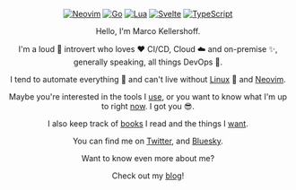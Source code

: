 <div align="center">

[![Neovim](https://img.shields.io/badge/NeoVim-2357A143.svg?&style=for-the-badge&logo=neovim&logoColor=white)](https://github.com/mistweaverco?q=neovim&type=all&language=&sort=stargazers)
[![Go](https://img.shields.io/badge/Go-00ADD8?style=for-the-badge&logo=go&logoColor=white)](https://github.com/mistweaverco?q=&type=all&language=go&sort=stargazers)
[![Lua](https://img.shields.io/badge/Lua-2C2D72?style=for-the-badge&logo=lua&logoColor=white)](https://github.com/mistweaverco?q=&type=all&language=lua&sort=stargazers)
[![Svelte](https://img.shields.io/badge/Svelte-f44336?style=for-the-badge&logo=svelte&logoColor=white)](https://github.com/mistweaverco?q=&type=all&language=svelte&sort=stargazers)
[![TypeScript](https://img.shields.io/badge/TypeScript-007ACC?style=for-the-badge&logo=typescript&logoColor=white)](https://github.com/mistweaverco?q=&type=all&language=typescript&sort=stargazers)

Hello, I'm Marco Kellershoff.

I'm a loud 📢 introvert who loves ❤️ CI/CD,
Cloud ☁️ and on-premise ✨,
generally speaking, all things DevOps 🥷.

I tend to automate everything 🤖 and
can't live without [Linux][linux] 🐧 and [Neovim][neovim].

Maybe you're interested in the tools I [use][use],
or you want to know what I'm up to right [now][now].
I got you 😎.

I also keep track of [books][books] I read and
the things I [want][want].

You can find me on [Twitter][twitter],
and [Bluesky][bluesky].

Want to know even more about me?

Check out my [blog][blog]!

</div>



[linux]: https://www.ubuntu.org/
[neovim]: https://neovim.io/
[use]: https://gorilla.moe/uses
[now]: https://gorilla.moe/now
[books]: https://gorilla.moe/books
[want]: https://gorilla.moe/wishlist
[twitter]: https://x.com/thisgorilla
[bluesky]: https://bsky.app/profile/gorilla.moe
[blog]: https://gorilla.moe/blog
